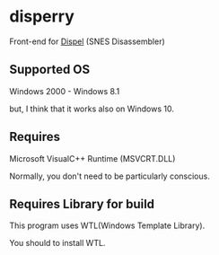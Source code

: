 # disperry
Front-end for [Dispel](https://github.com/pelrun/Dispel) (SNES Disassembler)

## Supported OS
Windows 2000 - Windows 8.1

but, I think that it works also on Windows 10.

## Requires
Microsoft VisualC++ Runtime (MSVCRT.DLL)

Normally, you don't need to be particularly conscious.


## Requires Library for build

This program uses WTL(Windows Template Library).

You should to install WTL.

